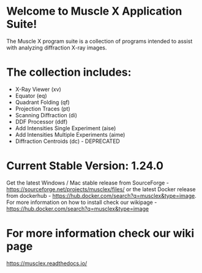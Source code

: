 # Welcome to Muscle X Application Suite! 
The Muscle X program suite is a collection of programs intended to assist with analyzing diffraction X-ray images. 

# The collection includes:
* X-Ray Viewer (xv)
* Equator (eq)
* Quadrant Folding (qf)
* Projection Traces (pt)
* Scanning Diffraction (di)
* DDF Processor (ddf)
* Add Intensities Single Experiment (aise)
* Add Intensities Multiple Experiments (aime)
* Diffraction Centroids (dc) - DEPRECATED

# Current Stable Version: 1.24.0

Get the latest Windows / Mac stable release from SourceForge - https://sourceforge.net/projects/musclex/files/ or the latest Docker release from dockerhub - https://hub.docker.com/search?q=musclex&type=image. For more information on how to install check our wikipage - https://hub.docker.com/search?q=musclex&type=image

# For more information check our wiki page 
https://musclex.readthedocs.io/
